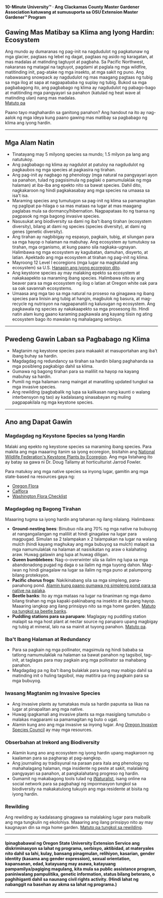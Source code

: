 #### 10-Minute University™ · Ang Clackamas County Master Gardener Association katuwang at sumusuporta sa OSU Extension Master Gardener™ Program

## Gawing Mas Matibay sa Klima ang Iyong Hardin: Ecosystem

Ang mundo ay dumaranas ng pag-init na nagdudulot ng pagkatunaw ng mga glacier, pagtaas ng lebel ng dagat, pagtaas ng asido ng karagatan, at mas madalas at matinding tagtuyot at pagbaha. Sa Pacific Northwest, nakaranas ng matagal na tagtuyot, pagdami at paglala ng mga wildfire, matitinding init, pag-atake ng mga insekto, at mga sakit ng puno. Ang nabawasang snowpack ay nagdudulot ng mas maagang pagtaas ng tubig sa mga ilog at sapa at nagpapababa ng suplay ng tubig. Bukod sa mga pagbabagong ito, ang pagbabago ng klima ay nagdudulot ng pabago-bago at matitinding mga pangyayari sa panahon (katulad ng heat wave at matinding ulan) nang mas madalas.  
[Matuto pa](https://blogs.oregonstate.edu/occri/oregon-climate-assessments/)

Paano tayo maghahardin sa ganitong panahon? Ang handout na ito ay nag-aalok ng mga ideya kung paano gawing mas matibay sa pagbabago ng klima ang iyong hardin.

---

## Mga Alam Natin

- Tinatayang may 5 milyong species sa mundo; 1.5 milyon pa lang ang natutukoy.
- Ang pagbabago ng klima ay nagdulot at patuloy na nagdudulot ng pagkaubos ng mga species at pagkasira ng tirahan.
- Ang pag-init ay nagbago ng phenology (mga natural na pangyayari ayon sa panahon, tulad ng pagsisimula ng paglaki o pamumulaklak ng mga halaman) at iba-iba ang epekto nito sa bawat species. Dahil dito, nagkakaroon ng hindi pagkakasabay ang mga species na umaasa sa isa't isa.
- Maraming species ang tumutugon sa pag-init ng klima sa pamamagitan ng paglipat pa-hilaga o sa mas mataas na lugar at mas maagang paglabas mula sa dormancy/hibernation. Nagpapataas ito ng tsansa ng pagpasok ng mga bagong invasive species.
- Nasusukat ang biodiversity sa dami ng iba't ibang tirahan (ecosystem diversity), bilang at dami ng species (species diversity), at dami ng genes (genetic diversity).
- Ang tirahan ay nagbibigay ng espasyo, pagkain, tubig, at silungan para sa mga hayop o halaman na mabuhay. Ang ecosystem ay tumutukoy sa tirahan, mga organismo, at kung paano sila nagkaka-ugnayan. Halimbawa ng mga ecosystem ay kagubatan, damuhan, disyerto, at latian. Apektado ang mga ecosystem at tirahan ng pag-init ng klima.
- Mayroong 12 Level I ecoregions (mga lugar na magkatulad ang ecosystem) sa U.S. [Hanapin ang iyong ecoregion dito](https://www.epa.gov/eco-research/ecoregions).
- Ang keystone species ay may malaking epekto sa ecosystem at nakakaapekto sa maraming ibang species. Halimbawa nito ay ang beaver para sa mga ecosystem ng ilog o latian at Oregon white oak para sa oak savannah ecosystems.
- Umaasa ang mga tao sa mga natural na proseso na ginagawa ng ibang species para linisin ang tubig at hangin, magbulok ng basura, at mag-recycle ng nutrisyon na nagpapanatili ng kalusugan ng ecosystem. Ang pagkawala ng species ay nakakaapekto sa mga prosesong ito. Hindi natin alam kung gaano karaming pagkawala ang kayang tiisin ng ating ecosystem bago ito mawalan ng mahalagang serbisyo.

---

## Pwedeng Gawin Laban sa Pagbabago ng Klima

- Magtanim ng keystone species para makaakit at masuportahan ang iba’t ibang buhay sa hardin.
- Magdagdag ng redundancy sa tirahan sa hardin bilang paghahanda sa mga posibleng pagkabigo dahil sa klima.
- Gumawa ng bagong tirahan para sa maliliit na hayop na kayang mabuhay sa hardin.
- Pumili ng mga halaman nang maingat at manatiling updated tungkol sa mga invasive species.
- Ang rewilding (pagbabalik ng lupa sa kalikasan nang kaunti o walang interbensyon ng tao) ay kadalasang sinasabayan ng muling pagpapakilala ng mga keystone species.

---

## Ano ang Dapat Gawin

### Magdagdag ng Keystone Species sa Iyong Hardin

Malaki ang epekto ng keystone species sa maraming ibang species. Para makita ang mga maaaring itanim sa iyong ecoregion, bisitahin ang [National Wildlife Federation's Keystone Plants by Ecoregion](https://www.nwf.org/Garden-for-Wildlife/About/Native-Plants/keystone-plants-by-ecoregion). Ang mga listahang ito ay batay sa gawa ni Dr. Doug Tallamy at horticulturist Jarrod Fowler.

Para matukoy ang mga native species sa inyong lugar, gamitin ang mga state-based na resources gaya ng:

- [Oregon Flora](https://oregonflora.org/)
- [Calflora](https://www.calflora.org/)
- [Washington Flora Checklist](https://burkeherbarium.org/waflora/checklist.php?Category=Endemic)

### Magdagdag ng Bagong Tirahan

Maaaring tugma sa iyong hardin ang tahanan ng ilang nilalang. Halimbawa:

- **Ground-nesting bees**: Binubuo nila ang 70% ng mga native na bubuyog at nangangailangan ng maliliit at hindi ginagalaw na lugar para magpugad. Simulan sa 2 talampakan x 2 talampakan na lugar na walang mulch (hindi kayang maghukay ang mga bubuyog sa mulch) malapit sa mga namumulaklak na halaman at nasisikatan ng araw o kalahating araw. Huwag galawin ang lupa at huwag diligan.
- **Queen bumblebees**: Nag-o-overwinter sila sa ilalim ng lupa sa mga abandonadong pugad ng daga o sa ilalim ng mga tuyong dahon. Mag-iwan ng hindi ginagalaw na lugar sa ilalim ng mga puno at palumpong bilang proteksyon.
- **Pacific chorus frogs**: Nakikinabang sila sa mga simpleng, pana-panahong pond. [Alamin kung paano gumawa ng simpleng pond para sa native na palaka](https://extension.oregonstate.edu/news/how-build-simple-pond-native-frogs).
- **Beetle banks**: Ito ay mga mataas na lugar na tinaniman ng mga damo bilang tirahan ng mga kapaki-pakinabang na insekto at iba pang hayop. Maaaring iangkop ang ilang prinsipyo nito sa mga home garden. [Matuto pa tungkol sa beetle banks](http://oregonipm.ippc.orst.edu/Agroecology/NEW_BEETLE_BANK_1.pdf).
- **Puddling stations para sa paruparo**: Maglagay ng puddling station malapit sa mga host plant at nectar source ng paruparo upang magbigay ng tubig at mineral, lalo na sa mainit at tuyong panahon. [Matuto pa](https://www.nwf.org/-/media/Documents/PDFs/Garden-for-Wildlife/Tip-Sheets/Water-Butterfly-Gardens).

### Iba't Ibang Halaman at Redundancy

- Para sa pagkain ng mga pollinator, magsimula ng hindi bababa sa tatlong namumulaklak na halaman sa bawat panahon ng tagsibol, tag-init, at taglagas para may pagkain ang mga pollinator sa mahabang panahon.
- Magdagdag pa ng iba’t ibang bulaklak para kung may mabigo dahil sa matinding init o huling tagsibol, may matitira pa ring pagkain para sa mga bubuyog.

### Iwasang Magtanim ng Invasive Species

- Ang invasive plants ay tumatakas mula sa hardin papunta sa likas na lugar at pinapalitan ang mga native.
- Huwag ipagkamali ang invasive plants sa mga masiglang tumutubo o malakas magparami sa pamamagitan ng buto o ugat.
- Alamin kung ano ang mga invasive sa inyong lugar. Ang [Oregon Invasive Species Council](https://www.oregoninvasivespeciescouncil.org/infohub) ay may mga resources.

### Obserbahan at Irekord ang Biodiversity

- Alamin kung ano ang ecosystem ng iyong hardin upang magkaroon ng kaalaman para sa pagharap at pag-aangkop.
- Ang journaling ay tradisyunal na paraan para itala ang phenology ng mahahalagang halaman, mga insidente ng peste at sakit, malalaking pangyayari sa panahon, at pangkalahatang progreso ng hardin.
- Gumamit ng makabagong tools tulad ng [iNaturalist](https://www.inaturalist.org), isang online na social network para sa pagbahagi ng impormasyon tungkol sa biodiversity na makakatulong tukuyin ang mga residente at bisita ng iyong hardin.

### Rewilding

Ang rewilding ay kadalasang ginagawa sa malalaking lugar para maibalik ang mga tungkulin ng ekolohiya. Maaaring ang ilang prinsipyo nito ay may kaugnayan din sa mga home garden. [Matuto pa tungkol sa rewilding](https://www.iucn.org/resources/issues-brief/benefits-and-risks-rewilding).

---

#### Ipinagbabawal ng Oregon State University Extension Service ang diskriminasyon sa lahat ng programa, serbisyo, aktibidad, at materyales nito dahil sa lahi, kulay, bansang pinagmulan, relihiyon, kasarian, gender identity (kasama ang gender expression), sexual orientation, kapansanan, edad, katayuang may asawa, katayuang pampamilya/pagiging magulang, kita mula sa public assistance program, paniniwalang pampulitika, genetic information, status bilang beterano, o paghihiganti dahil sa naunang civil rights activity. (Hindi lahat ng nabanggit na basehan ay akma sa lahat ng programa.)
---